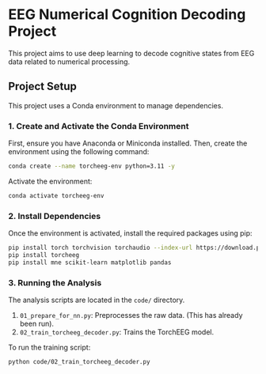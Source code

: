 # EEG Numerical Cognition Decoding Project

This project aims to use deep learning to decode cognitive states from EEG data related to numerical processing.

## Project Setup

This project uses a Conda environment to manage dependencies.

### 1. Create and Activate the Conda Environment

First, ensure you have Anaconda or Miniconda installed. Then, create the environment using the following command:

```bash
conda create --name torcheeg-env python=3.11 -y
```

Activate the environment:

```bash
conda activate torcheeg-env
```

### 2. Install Dependencies

Once the environment is activated, install the required packages using pip:

```bash
pip install torch torchvision torchaudio --index-url https://download.pytorch.org/whl/cu118
pip install torcheeg
pip install mne scikit-learn matplotlib pandas
```

### 3. Running the Analysis

The analysis scripts are located in the `code/` directory.

1.  `01_prepare_for_nn.py`: Preprocesses the raw data. (This has already been run).
2.  `02_train_torcheeg_decoder.py`: Trains the TorchEEG model.

To run the training script:

```bash
python code/02_train_torcheeg_decoder.py
``` 